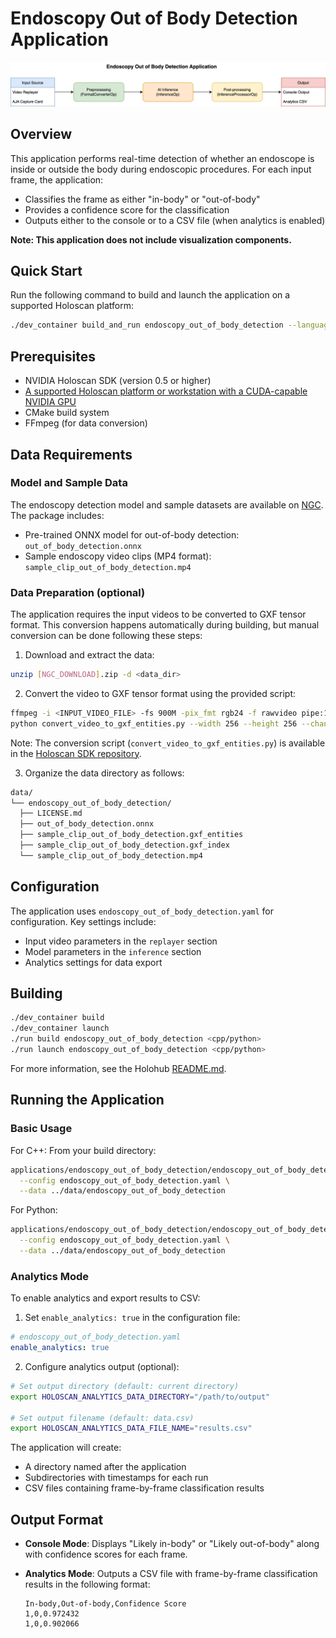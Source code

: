 # Endoscopy Out of Body Detection Application

![Endoscopy Out of Body Detection Workflow](./endoscopy_out_of_body_detection.png)

## Overview

This application performs real-time detection of whether an endoscope is inside or outside the body during endoscopic procedures. For each input frame, the application:

- Classifies the frame as either "in-body" or "out-of-body"
- Provides a confidence score for the classification
- Outputs either to the console or to a CSV file (when analytics is enabled)

__Note: This application does not include visualization components.__

## Quick Start

Run the following command to build and launch the application on a supported Holoscan platform:

```bash
./dev_container build_and_run endoscopy_out_of_body_detection --language <cpp/python>
```

## Prerequisites

- NVIDIA Holoscan SDK (version 0.5 or higher)
- [A supported Holoscan platform or workstation with a CUDA-capable NVIDIA GPU](https://docs.nvidia.com/holoscan/sdk-user-guide/sdk_installation.html)
- CMake build system
- FFmpeg (for data conversion)

## Data Requirements

### Model and Sample Data

The endoscopy detection model and sample datasets are available on [NGC](https://catalog.ngc.nvidia.com/orgs/nvidia/teams/clara-holoscan/resources/endoscopy_out_of_body_detection). The package includes:

- Pre-trained ONNX model for out-of-body detection: `out_of_body_detection.onnx`
- Sample endoscopy video clips (MP4 format): `sample_clip_out_of_body_detection.mp4`

### Data Preparation (optional)

The application requires the input videos to be converted to GXF tensor format. This conversion happens automatically during building, but manual conversion can be done following these steps:

1. Download and extract the data:

  ```bash
  unzip [NGC_DOWNLOAD].zip -d <data_dir>
  ```

2. Convert the video to GXF tensor format using the provided script:

  ```bash
  ffmpeg -i <INPUT_VIDEO_FILE> -fs 900M -pix_fmt rgb24 -f rawvideo pipe:1 | \
  python convert_video_to_gxf_entities.py --width 256 --height 256 --channels 3 --framerate 30
  ```

  Note: The conversion script (`convert_video_to_gxf_entities.py`) is available in the [Holoscan SDK repository](https://github.com/nvidia-holoscan/holoscan-sdk/tree/main/scripts).

3. Organize the data directory as follows:

  ```bash
  data/
  └── endoscopy_out_of_body_detection/
    ├── LICENSE.md
    ├── out_of_body_detection.onnx
    ├── sample_clip_out_of_body_detection.gxf_entities
    ├── sample_clip_out_of_body_detection.gxf_index
    └── sample_clip_out_of_body_detection.mp4
  ```

## Configuration

The application uses `endoscopy_out_of_body_detection.yaml` for configuration. Key settings include:

- Input video parameters in the `replayer` section
- Model parameters in the `inference` section
- Analytics settings for data export

## Building

```bash
./dev_container build
./dev_container launch
./run build endoscopy_out_of_body_detection <cpp/python>
./run launch endoscopy_out_of_body_detection <cpp/python>
```

For more information, see the Holohub [README.md](https://github.com/nvidia-holoscan/holohub/blob/main/README.md).

## Running the Application

### Basic Usage

For C++:
From your build directory:

```bash
applications/endoscopy_out_of_body_detection/endoscopy_out_of_body_detection \
  --config endoscopy_out_of_body_detection.yaml \
  --data ../data/endoscopy_out_of_body_detection
```

For Python:

```bash
applications/endoscopy_out_of_body_detection/endoscopy_out_of_body_detection.py \
  --config endoscopy_out_of_body_detection.yaml \
  --data ../data/endoscopy_out_of_body_detection
```

### Analytics Mode

To enable analytics and export results to CSV:

1. Set `enable_analytics: true` in the configuration file:

  ```yaml
  # endoscopy_out_of_body_detection.yaml
  enable_analytics: true
  ```

2. Configure analytics output (optional):

  ```bash
  # Set output directory (default: current directory)
  export HOLOSCAN_ANALYTICS_DATA_DIRECTORY="/path/to/output"

  # Set output filename (default: data.csv)
  export HOLOSCAN_ANALYTICS_DATA_FILE_NAME="results.csv"
  ```

The application will create:

- A directory named after the application
- Subdirectories with timestamps for each run
- CSV files containing frame-by-frame classification results

## Output Format

- __Console Mode__: Displays "Likely in-body" or "Likely out-of-body" along with confidence scores for each frame.

- __Analytics Mode__: Outputs a CSV file with frame-by-frame classification results in the following format:

  ```csv
  In-body,Out-of-body,Confidence Score
  1,0,0.972432
  1,0,0.902066
  ```

